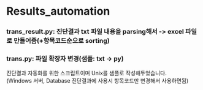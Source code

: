 # Results_automation
### trans_result.py: 진단결과 txt 파일 내용을 parsing해서 -> excel 파일로 만들어줌(+항목코드순으로 sorting)
### trans.py: 파일 확장자 변경(샘플: txt -> py)
진단결과 자동화를 위한 스크립트이며 Unix를 샘플로 작성해두었습니다.  
(Windows 서버, Database 진단결과에 사용시 항목코드만 변경해서 사용하면됨)
